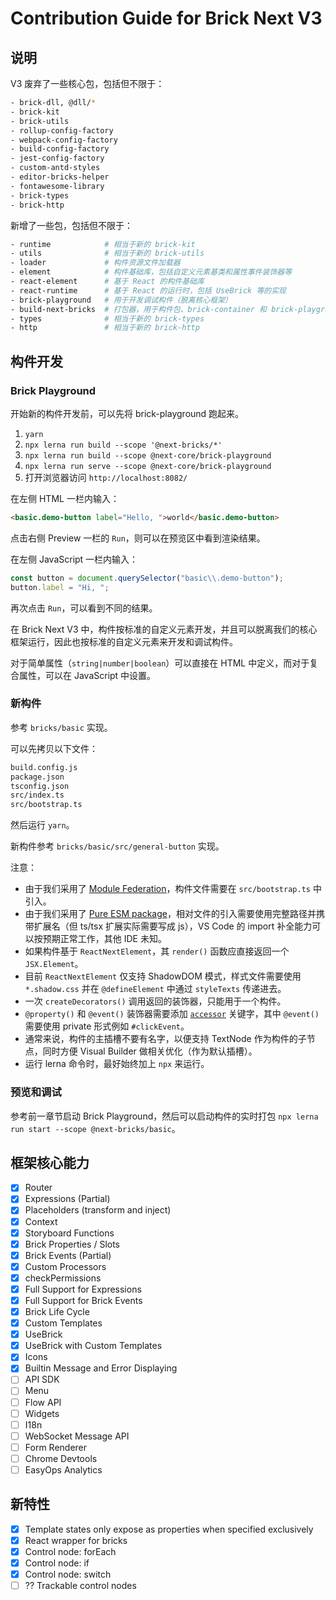 # Contribution Guide for Brick Next V3

## 说明

V3 废弃了一些核心包，包括但不限于：

```bash
- brick-dll, @dll/*
- brick-kit
- brick-utils
- rollup-config-factory
- webpack-config-factory
- build-config-factory
- jest-config-factory
- custom-antd-styles
- editor-bricks-helper
- fontawesome-library
- brick-types
- brick-http
```

新增了一些包，包括但不限于：

```bash
- runtime            # 相当于新的 brick-kit
- utils              # 相当于新的 brick-utils
- loader             # 构件资源文件加载器
- element            # 构件基础库，包括自定义元素基类和属性事件装饰器等
- react-element      # 基于 React 的构件基础库
- react-runtime      # 基于 React 的运行时，包括 UseBrick 等的实现
- brick-playground   # 用于开发调试构件（脱离核心框架）
- build-next-bricks  # 打包器，用于构件包、brick-container 和 brick-playground
- types              # 相当于新的 brick-types
- http               # 相当于新的 brick-http
```

## 构件开发

### Brick Playground

开始新的构件开发前，可以先将 brick-playground 跑起来。

1. `yarn`
2. `npx lerna run build --scope '@next-bricks/*'`
3. `npx lerna run build --scope @next-core/brick-playground`
4. `npx lerna run serve --scope @next-core/brick-playground`
5. 打开浏览器访问 `http://localhost:8082/`

在左侧 HTML 一栏内输入：

```html
<basic.demo-button label="Hello, ">world</basic.demo-button>
```

点击右侧 Preview 一栏的 `Run`，则可以在预览区中看到渲染结果。

在左侧 JavaScript 一栏内输入：

```javascript
const button = document.querySelector("basic\\.demo-button");
button.label = "Hi, ";
```

再次点击 `Run`，可以看到不同的结果。

在 Brick Next V3 中，构件按标准的自定义元素开发，并且可以脱离我们的核心框架运行，因此也按标准的自定义元素来开发和调试构件。

对于简单属性（`string|number|boolean`）可以直接在 HTML 中定义，而对于复合属性，可以在 JavaScript 中设置。

### 新构件

参考 `bricks/basic` 实现。

可以先拷贝以下文件：

```bash
build.config.js
package.json
tsconfig.json
src/index.ts
src/bootstrap.ts
```

然后运行 `yarn`。

新构件参考 `bricks/basic/src/general-button` 实现。

注意：

- 由于我们采用了 [Module Federation](https://webpack.js.org/concepts/module-federation/)，构件文件需要在 `src/bootstrap.ts` 中引入。
- 由于我们采用了 [Pure ESM package](https://gist.github.com/sindresorhus/a39789f98801d908bbc7ff3ecc99d99c)，相对文件的引入需要使用完整路径并携带扩展名（但 ts/tsx 扩展实际需要写成 js），VS Code 的 import 补全能力可以按预期正常工作，其他 IDE 未知。
- 如果构件基于 `ReactNextElement`，其 `render()` 函数应直接返回一个 `JSX.Element`。
- 目前 `ReactNextElement` 仅支持 ShadowDOM 模式，样式文件需要使用 `*.shadow.css` 并在 `@defineElement` 中通过 `styleTexts` 传递进去。
- 一次 `createDecorators()` 调用返回的装饰器，只能用于一个构件。
- `@property()` 和 `@event()` 装饰器需要添加 [`accessor`](https://www.typescriptlang.org/docs/handbook/release-notes/typescript-4-9.html#a-nameauto-accessors-in-classes-auto-accessors-in-classes) 关键字，其中 `@event()` 需要使用 private 形式例如 `#clickEvent`。
- 通常来说，构件的主插槽不要有名字，以便支持 TextNode 作为构件的子节点，同时方便 Visual Builder 做相关优化（作为默认插槽）。
- 运行 lerna 命令时，最好始终加上 `npx` 来运行。

### 预览和调试

参考前一章节启动 Brick Playground，然后可以启动构件的实时打包 `npx lerna run start --scope @next-bricks/basic`。

## 框架核心能力

- [x] Router
- [x] Expressions (Partial)
- [x] Placeholders (transform and inject)
- [x] Context
- [x] Storyboard Functions
- [x] Brick Properties / Slots
- [x] Brick Events (Partial)
- [x] Custom Processors
- [x] checkPermissions
- [x] Full Support for Expressions
- [x] Full Support for Brick Events
- [x] Brick Life Cycle
- [x] Custom Templates
- [x] UseBrick
- [x] UseBrick with Custom Templates
- [x] Icons
- [x] Builtin Message and Error Displaying
- [ ] API SDK
- [ ] Menu
- [ ] Flow API
- [ ] Widgets
- [ ] I18n
- [ ] WebSocket Message API
- [ ] Form Renderer
- [ ] Chrome Devtools
- [ ] EasyOps Analytics

## 新特性

- [x] Template states only expose as properties when specified exclusively
- [x] React wrapper for bricks
- [x] Control node: forEach
- [x] Control node: if
- [x] Control node: switch
- [ ] ?? Trackable control nodes
